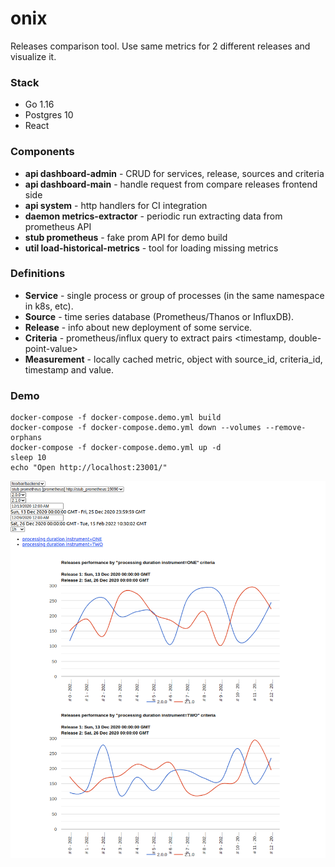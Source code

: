 # onix

Releases comparison tool. Use same metrics for 2 different releases and visualize it.

### Stack

* Go 1.16
* Postgres 10
* React

### Components

* **api dashboard-admin** - CRUD for services, release, sources and criteria
* **api dashboard-main** - handle request from compare releases frontend side
* **api system** - http handlers for CI integration
* **daemon metrics-extractor** - periodic run extracting data from prometheus API
* **stub prometheus** - fake prom API for demo build
* **util load-historical-metrics** - tool for loading missing metrics

### Definitions

* **Service** - single process or group of processes (in the same namespace in k8s, etc).
* **Source** - time series database (Prometheus/Thanos or InfluxDB).
* **Release** - info about new deployment of some service.
* **Criteria** - prometheus/influx query to extract pairs \<timestamp, double-point-value>
* **Measurement** - locally cached metric, object with source_id, criteria_id, timestamp and value.

### Demo

```shell
docker-compose -f docker-compose.demo.yml build
docker-compose -f docker-compose.demo.yml down --volumes --remove-orphans
docker-compose -f docker-compose.demo.yml up -d
sleep 10
echo "Open http://localhost:23001/"

```

<kbd>
    <img src="docs/demo-screen.png" alt="Demo screen"/>
</kbd>